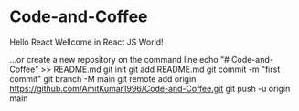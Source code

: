 # Code-and-Coffee
Hello React
Wellcome in React JS World!

…or create a new repository on the command line
echo "# Code-and-Coffee" >> README.md
git init
git add README.md
git commit -m "first commit"
git branch -M main
git remote add origin https://github.com/AmitKumar1996/Code-and-Coffee.git
git push -u origin main
